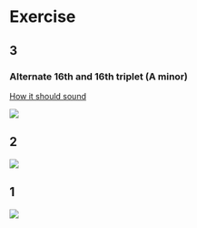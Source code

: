 # Exercise
## 3
### Alternate 16th and 16th triplet (A minor)
[How it should sound](https://youtu.be/WmQWTOimz4k?t=521)

![](https://user-images.githubusercontent.com/65428925/125347299-25157d00-e331-11eb-89db-323f2d09ab4b.png)

## 2
![](https://user-images.githubusercontent.com/65428925/125346930-b20c0680-e330-11eb-94eb-a13b2c117842.png)
## 1
![](https://user-images.githubusercontent.com/65428925/125346939-b506f700-e330-11eb-8243-141ce5e426b4.png)

